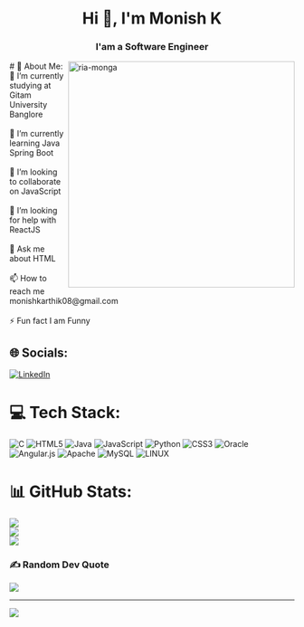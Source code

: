 <h1 align="center">Hi 👋, I'm Monish K</h1>
<h3 align="center">I'am a Software Engineer</h3>

<img align="right" src="https://user-images.githubusercontent.com/101971617/233703855-8e04cd8d-1c1e-4600-9dca-3aa9cacaac76.png" alt="ria-monga" height="400" style="max-width: 100%;">
 # 💫 About Me:
🔭 I’m currently studying at Gitam University Banglore<br><br>🌱 I’m currently learning Java Spring Boot<br><br>👯 I’m looking to collaborate on JavaScript<br><br>🤝 I’m looking for help with ReactJS<br><br>💬 Ask me about HTML<br><br>📫 How to reach me monishkarthik08@gmail.com<br><br>⚡ Fun fact I am Funny


## 🌐 Socials:
[![LinkedIn](https://img.shields.io/badge/LinkedIn-%230077B5.svg?logo=linkedin&logoColor=white)](https://linkedin.com/in/https://www.linkedin.com/in/monish-karthik-61ba92238/) 

# 💻 Tech Stack:
![C](https://img.shields.io/badge/c-%2300599C.svg?style=plastic&logo=c&logoColor=white) ![HTML5](https://img.shields.io/badge/html5-%23E34F26.svg?style=plastic&logo=html5&logoColor=white) ![Java](https://img.shields.io/badge/java-%23ED8B00.svg?style=plastic&logo=java&logoColor=white) ![JavaScript](https://img.shields.io/badge/javascript-%23323330.svg?style=plastic&logo=javascript&logoColor=%23F7DF1E) ![Python](https://img.shields.io/badge/python-3670A0?style=plastic&logo=python&logoColor=ffdd54) ![CSS3](https://img.shields.io/badge/css3-%231572B6.svg?style=plastic&logo=css3&logoColor=white) ![Oracle](https://img.shields.io/badge/Oracle-F80000?style=plastic&logo=oracle&logoColor=white) ![Angular.js](https://img.shields.io/badge/angular.js-%23E23237.svg?style=plastic&logo=angularjs&logoColor=white) ![Apache](https://img.shields.io/badge/apache-%23D42029.svg?style=plastic&logo=apache&logoColor=white) ![MySQL](https://img.shields.io/badge/mysql-%2300f.svg?style=plastic&logo=mysql&logoColor=white) ![LINUX](https://img.shields.io/badge/Linux-FCC624?style=plastic&logo=linux&logoColor=black)
# 📊 GitHub Stats:
![](https://github-readme-stats.vercel.app/api?username=monish-karthik11&theme=dark&hide_border=false&include_all_commits=false&count_private=false)<br/>
![](https://github-readme-streak-stats.herokuapp.com/?user=monish-karthik11&theme=dark&hide_border=false)<br/>
![](https://github-readme-stats.vercel.app/api/top-langs/?username=monish-karthik11&theme=dark&hide_border=false&include_all_commits=false&count_private=false&layout=compact)

### ✍️ Random Dev Quote
![](https://quotes-github-readme.vercel.app/api?type=horizontal&theme=radical)

---
[![](https://visitcount.itsvg.in/api?id=monish-karthik11&icon=0&color=0)](https://visitcount.itsvg.in)

<!-- Proudly created with GPRM ( https://gprm.itsvg.in ) -->
